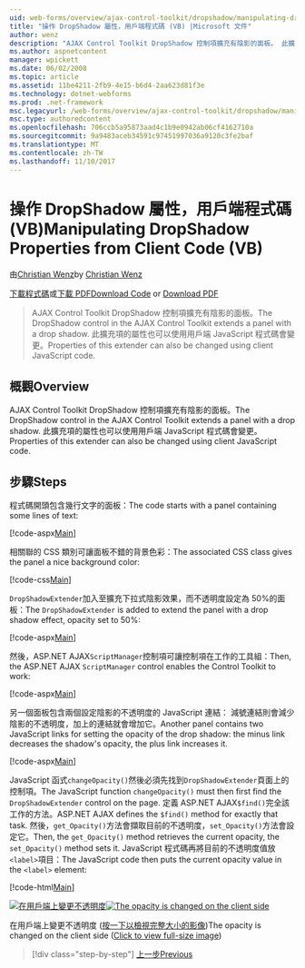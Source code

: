 ```yaml
---
uid: web-forms/overview/ajax-control-toolkit/dropshadow/manipulating-dropshadow-properties-from-client-code-vb
title: "操作 DropShadow 屬性，用戶端程式碼 (VB) |Microsoft 文件"
author: wenz
description: "AJAX Control Toolkit DropShadow 控制項擴充有陰影的面板。 此擴充項的屬性也可以使用用戶端 JavaScrip 來變更..."
ms.author: aspnetcontent
manager: wpickett
ms.date: 06/02/2008
ms.topic: article
ms.assetid: 11be4211-2fb9-4e15-b6d4-2aa623d81f3e
ms.technology: dotnet-webforms
ms.prod: .net-framework
msc.legacyurl: /web-forms/overview/ajax-control-toolkit/dropshadow/manipulating-dropshadow-properties-from-client-code-vb
msc.type: authoredcontent
ms.openlocfilehash: 706ccb5a95873aad4c1b9e0942ab06cf4162710a
ms.sourcegitcommit: 9a9483aceb34591c97451997036a9120c3fe2baf
ms.translationtype: MT
ms.contentlocale: zh-TW
ms.lasthandoff: 11/10/2017
---
```

<a name="manipulating-dropshadow-properties-from-client-code-vb"></a><span data-ttu-id="9771f-104">操作 DropShadow 屬性，用戶端程式碼 (VB)</span><span class="sxs-lookup"><span data-stu-id="9771f-104">Manipulating DropShadow Properties from Client Code (VB)</span></span>
====================
<span data-ttu-id="9771f-105">由[Christian Wenz](https://github.com/wenz)</span><span class="sxs-lookup"><span data-stu-id="9771f-105">by [Christian Wenz](https://github.com/wenz)</span></span>

<span data-ttu-id="9771f-106">[下載程式碼](http://download.microsoft.com/download/5/1/6/51652a81-500b-4f6b-88d3-617103e7941e/DropShadow2.vb.zip)或[下載 PDF](http://download.microsoft.com/download/b/6/a/b6ae89ee-df69-4c87-9bfb-ad1eb2b23373/dropshadow2VB.pdf)</span><span class="sxs-lookup"><span data-stu-id="9771f-106">[Download Code](http://download.microsoft.com/download/5/1/6/51652a81-500b-4f6b-88d3-617103e7941e/DropShadow2.vb.zip) or [Download PDF](http://download.microsoft.com/download/b/6/a/b6ae89ee-df69-4c87-9bfb-ad1eb2b23373/dropshadow2VB.pdf)</span></span>

> <span data-ttu-id="9771f-107">AJAX Control Toolkit DropShadow 控制項擴充有陰影的面板。</span><span class="sxs-lookup"><span data-stu-id="9771f-107">The DropShadow control in the AJAX Control Toolkit extends a panel with a drop shadow.</span></span> <span data-ttu-id="9771f-108">此擴充項的屬性也可以使用用戶端 JavaScript 程式碼會變更。</span><span class="sxs-lookup"><span data-stu-id="9771f-108">Properties of this extender can also be changed using client JavaScript code.</span></span>


## <a name="overview"></a><span data-ttu-id="9771f-109">概觀</span><span class="sxs-lookup"><span data-stu-id="9771f-109">Overview</span></span>

<span data-ttu-id="9771f-110">AJAX Control Toolkit DropShadow 控制項擴充有陰影的面板。</span><span class="sxs-lookup"><span data-stu-id="9771f-110">The DropShadow control in the AJAX Control Toolkit extends a panel with a drop shadow.</span></span> <span data-ttu-id="9771f-111">此擴充項的屬性也可以使用用戶端 JavaScript 程式碼會變更。</span><span class="sxs-lookup"><span data-stu-id="9771f-111">Properties of this extender can also be changed using client JavaScript code.</span></span>

## <a name="steps"></a><span data-ttu-id="9771f-112">步驟</span><span class="sxs-lookup"><span data-stu-id="9771f-112">Steps</span></span>

<span data-ttu-id="9771f-113">程式碼開頭包含幾行文字的面板：</span><span class="sxs-lookup"><span data-stu-id="9771f-113">The code starts with a panel containing some lines of text:</span></span>

[!code-aspx[Main](manipulating-dropshadow-properties-from-client-code-vb/samples/sample1.aspx)]

<span data-ttu-id="9771f-114">相關聯的 CSS 類別可讓面板不錯的背景色彩：</span><span class="sxs-lookup"><span data-stu-id="9771f-114">The associated CSS class gives the panel a nice background color:</span></span>

[!code-css[Main](manipulating-dropshadow-properties-from-client-code-vb/samples/sample2.css)]

<span data-ttu-id="9771f-115">`DropShadowExtender`加入至擴充下拉式陰影效果，而不透明度設定為 50%的面板：</span><span class="sxs-lookup"><span data-stu-id="9771f-115">The `DropShadowExtender` is added to extend the panel with a drop shadow effect, opacity set to 50%:</span></span>

[!code-aspx[Main](manipulating-dropshadow-properties-from-client-code-vb/samples/sample3.aspx)]

<span data-ttu-id="9771f-116">然後，ASP.NET AJAX`ScriptManager`控制項可讓控制項在工作的工具組：</span><span class="sxs-lookup"><span data-stu-id="9771f-116">Then, the ASP.NET AJAX `ScriptManager` control enables the Control Toolkit to work:</span></span>

[!code-aspx[Main](manipulating-dropshadow-properties-from-client-code-vb/samples/sample4.aspx)]

<span data-ttu-id="9771f-117">另一個面板包含兩個設定陰影的不透明度的 JavaScript 連結： 減號連結則會減少陰影的不透明度，加上的連結就會增加它。</span><span class="sxs-lookup"><span data-stu-id="9771f-117">Another panel contains two JavaScript links for setting the opacity of the drop shadow: the minus link decreases the shadow's opacity, the plus link increases it.</span></span>

[!code-aspx[Main](manipulating-dropshadow-properties-from-client-code-vb/samples/sample5.aspx)]

<span data-ttu-id="9771f-118">JavaScript 函式`changeOpacity()`然後必須先找到`DropShadowExtender`頁面上的控制項。</span><span class="sxs-lookup"><span data-stu-id="9771f-118">The JavaScript function `changeOpacity()` must then first find the `DropShadowExtender` control on the page.</span></span> <span data-ttu-id="9771f-119">定義 ASP.NET AJAX`$find()`完全該工作的方法。</span><span class="sxs-lookup"><span data-stu-id="9771f-119">ASP.NET AJAX defines the `$find()` method for exactly that task.</span></span> <span data-ttu-id="9771f-120">然後，`get_Opacity()`方法會擷取目前的不透明度，`set_Opacity()`方法會設定它。</span><span class="sxs-lookup"><span data-stu-id="9771f-120">Then, the `get_Opacity()` method retrieves the current opacity, the `set_Opacity()` method sets it.</span></span> <span data-ttu-id="9771f-121">JavaScript 程式碼再將目前的不透明度值放`<label>`項目：</span><span class="sxs-lookup"><span data-stu-id="9771f-121">The JavaScript code then puts the current opacity value in the `<label>` element:</span></span>

[!code-html[Main](manipulating-dropshadow-properties-from-client-code-vb/samples/sample6.html)]


<span data-ttu-id="9771f-122">[![在用戶端上變更不透明度](manipulating-dropshadow-properties-from-client-code-vb/_static/image2.png)](manipulating-dropshadow-properties-from-client-code-vb/_static/image1.png)</span><span class="sxs-lookup"><span data-stu-id="9771f-122">[![The opacity is changed on the client side](manipulating-dropshadow-properties-from-client-code-vb/_static/image2.png)](manipulating-dropshadow-properties-from-client-code-vb/_static/image1.png)</span></span>

<span data-ttu-id="9771f-123">在用戶端上變更不透明度 ([按一下以檢視完整大小的影像](manipulating-dropshadow-properties-from-client-code-vb/_static/image3.png))</span><span class="sxs-lookup"><span data-stu-id="9771f-123">The opacity is changed on the client side ([Click to view full-size image](manipulating-dropshadow-properties-from-client-code-vb/_static/image3.png))</span></span>

>[!div class="step-by-step"]
[<span data-ttu-id="9771f-124">上一步</span><span class="sxs-lookup"><span data-stu-id="9771f-124">Previous</span></span>](adjusting-the-z-index-of-a-dropshadow-vb.md)
